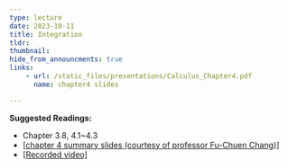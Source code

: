 ```yaml
---
type: lecture
date: 2023-10-11
title: Integration
tldr: 
thumbnail: 
hide_from_announcments: true
links: 
    - url: /static_files/presentations/Calculus_Chapter4.pdf
      name: chapter4 slides

---
```

**Suggested Readings:**
- Chapter 3.8, 4.1~4.3
- [[chapter 4 summary slides (courtesy of professor Fu-Chuen Chang)]](/nsysu-EE1003A/static_files/presentations/Chap04_Summary.pdf)
- [[Recorded video]](https://youtube.com/playlist?list=PLHNZtBNWQ-85gb9ypaZm-72Hrf3xV4j1l&si=OuyV6gOl6YI7UAS_)
